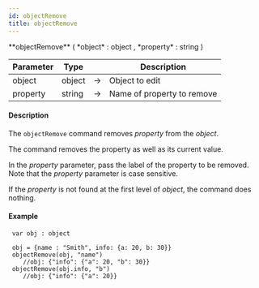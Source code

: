 ```yaml
---
id: objectRemove
title: objectRemove
---
```



<!-- REF #_command_.objectRemove.Syntax -->**objectRemove** ( *object* : object , *property* : string )<!-- END REF -->


<!-- REF #_command_.objectRemove.Params -->
|Parameter|Type||Description|
|---------|--- |:---:|------|
|object|object|&#8594;|Object to edit|
|property |string|&#8594;|Name of property to remove|
<!-- END REF -->


#### Description

The `objectRemove` command <!-- REF #_command_.objectRemove.Summary -->removes *property* from the *object*<!-- END REF -->.

The command removes the property as well as its current value.

In the *property* parameter, pass the label of the property to be removed. Note that the *property* parameter is case sensitive.

If the *property* is not found at the first level of *object*, the command does nothing.

#### Example  

```qs
 var obj : object

 obj = {name : "Smith", info: {a: 20, b: 30}}
 objectRemove(obj, "name")
	//obj: {"info": {"a": 20, "b": 30}}
 objectRemove(obj.info, "b")
	//obj: {"info": {"a": 20}}
```
